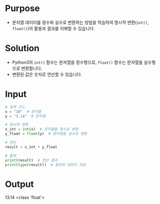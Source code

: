 # Purpose
- 문자열 데이터를 정수와 실수로 변환하는 방법을 학습하여 명시적 변환(`int()`, `float()`)의 활용과 결과를 이해할 수 있습니다.

# Solution
- Python3의 `int()` 함수는 문자열을 정수형으로, `float()` 함수는 문자열을 실수형으로 변환합니다.
- 변환된 값은 숫자로 연산할 수 있습니다.

# Input
```python
# 입력 코드
x = "10"  # 문자열
y = "3.14"  # 문자열

# 명시적 변환
x_int = int(x)  # 문자열을 정수로 변환
y_float = float(y)  # 문자열을 실수로 변환

# 연산
result = x_int + y_float

# 출력
print(result)  # 연산 결과
print(type(result))  # 결과의 데이터 타입

```

# Output
13.14
<class 'float'>
